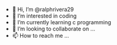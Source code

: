 - 👋 Hi, I’m @ralphrivera29
- 👀 I’m interested in coding
- 🌱 I’m currently learning c programming
- 💞️ I’m looking to collaborate on ...
- 📫 How to reach me ...

<!---
ralphrivera29/ralphrivera29 is a ✨ special ✨ repository because its `README.md` (this file) appears on your GitHub profile.
You can click the Preview link to take a look at your changes.
--->
